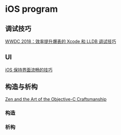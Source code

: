 # iOS program

## 调试技巧

[WWDC 2018：效率提升爆表的 Xcode 和 LLDB 调试技巧](https://xiaovv.me/2018/07/04/Advanced-Debugging-with-Xcode-and-LLDB/)

## UI

[iOS 保持界面流畅的技巧](https://blog.ibireme.com/2015/11/12/smooth_user_interfaces_for_ios/)

## 构造与析构

[Zen and the Art of the Objective-C Craftsmanship](https://github.com/oa414/objc-zen-book-cn/#init-%E5%92%8C-dealloc)

### 构造


### 析构
